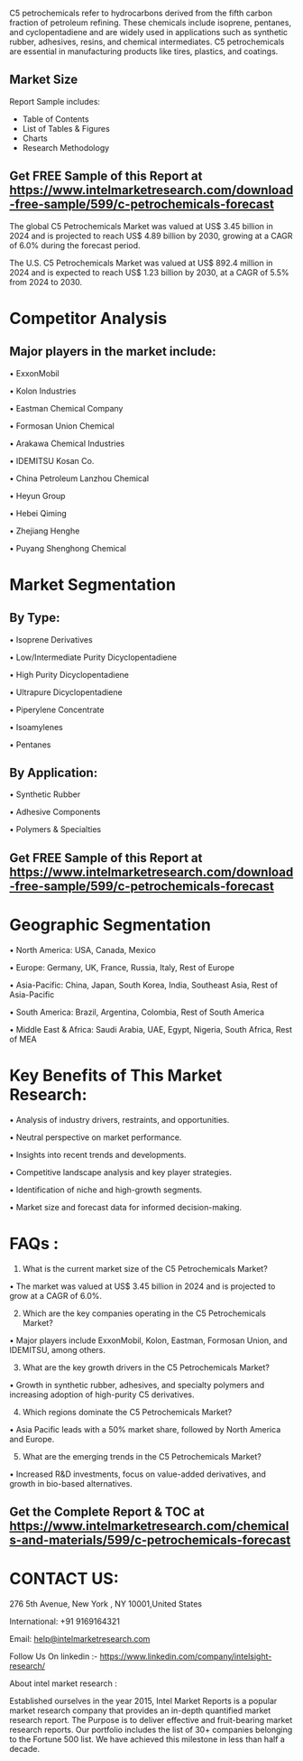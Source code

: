 
C5 petrochemicals refer to hydrocarbons derived from the fifth carbon fraction of petroleum refining. These chemicals include isoprene, pentanes, and cyclopentadiene and are widely used in applications such as synthetic rubber, adhesives, resins, and chemical intermediates. C5 petrochemicals are essential in manufacturing products like tires, plastics, and coatings.

Market Size
-
Report Sample includes:
- Table of Contents
- List of Tables & Figures
- Charts
- Research Methodology


Get FREE Sample of this Report at https://www.intelmarketresearch.com/download-free-sample/599/c-petrochemicals-forecast
-
The global C5 Petrochemicals Market was valued at US$ 3.45 billion in 2024 and is projected to reach US$ 4.89 billion by 2030, growing at a CAGR of 6.0% during the forecast period.

The U.S. C5 Petrochemicals Market was valued at US$ 892.4 million in 2024 and is expected to reach US$ 1.23 billion by 2030, at a CAGR of 5.5% from 2024 to 2030.

 
Competitor Analysis
=
Major players in the market include:
-
•	ExxonMobil

•	Kolon Industries


•	Eastman Chemical Company

•	Formosan Union Chemical

•	Arakawa Chemical Industries

•	IDEMITSU Kosan Co.

•	China Petroleum Lanzhou Chemical

•	Heyun Group

•	Hebei Qiming

•	Zhejiang Henghe

•	Puyang Shenghong Chemical

Market Segmentation
=
By Type:
-
•	Isoprene Derivatives

•	Low/Intermediate Purity Dicyclopentadiene


•	High Purity Dicyclopentadiene

•	Ultrapure Dicyclopentadiene

•	Piperylene Concentrate

•	Isoamylenes

•	Pentanes

By Application:
-
•	Synthetic Rubber

•	Adhesive Components

•	Polymers & Specialties

Get FREE Sample of this Report at https://www.intelmarketresearch.com/download-free-sample/599/c-petrochemicals-forecast
-

Geographic Segmentation
=
•	North America: USA, Canada, Mexico


•	Europe: Germany, UK, France, Russia, Italy, Rest of Europe

•	Asia-Pacific: China, Japan, South Korea, India, Southeast Asia, Rest of Asia-Pacific

•	South America: Brazil, Argentina, Colombia, Rest of South America

•	Middle East & Africa: Saudi Arabia, UAE, Egypt, Nigeria, South Africa, Rest of MEA

Key Benefits of This Market Research:
=
•	Analysis of industry drivers, restraints, and opportunities.

•	Neutral perspective on market performance.

•	Insights into recent trends and developments.

•	Competitive landscape analysis and key player strategies.

•	Identification of niche and high-growth segments.

•	Market size and forecast data for informed decision-making.

FAQs : 
=
1. What is the current market size of the C5 Petrochemicals Market?

•	The market was valued at US$ 3.45 billion in 2024 and is projected to grow at a CAGR of 6.0%.


2. Which are the key companies operating in the C5 Petrochemicals Market?

•	Major players include ExxonMobil, Kolon, Eastman, Formosan Union, and IDEMITSU, among others.

3. What are the key growth drivers in the C5 Petrochemicals Market?

•	Growth in synthetic rubber, adhesives, and specialty polymers and increasing adoption of high-purity C5 derivatives.

4. Which regions dominate the C5 Petrochemicals Market?

•	Asia Pacific leads with a 50% market share, followed by North America and Europe.

5. What are the emerging trends in the C5 Petrochemicals Market?

•	Increased R&D investments, focus on value-added derivatives, and growth in bio-based alternatives.

Get the Complete Report & TOC at https://www.intelmarketresearch.com/chemicals-and-materials/599/c-petrochemicals-forecast
-
CONTACT US:
=
276 5th Avenue, New York , NY 10001,United States


International: +91 9169164321

Email: help@intelmarketresearch.com

Follow Us On linkedin :- https://www.linkedin.com/company/intelsight-research/

About intel market research :

Established ourselves in the year 2015, Intel Market Reports is a popular market research company that provides an in-depth quantified market research report. The Purpose is to deliver effective and fruit-bearing market research reports. Our portfolio includes the list of 30+ companies belonging to the Fortune 500 list. We have achieved this milestone in less than half a decade.
